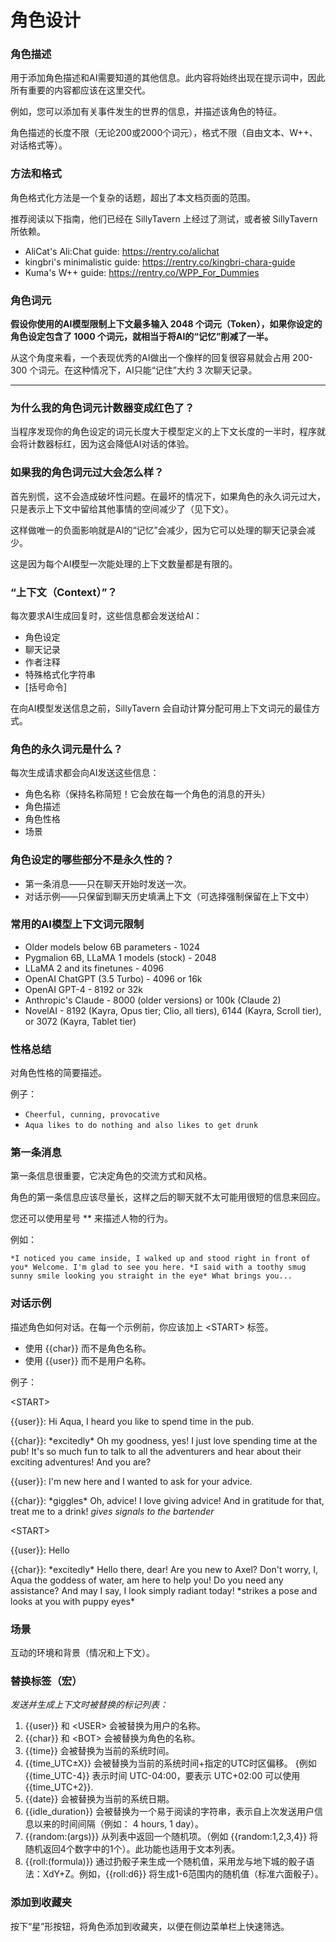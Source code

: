 # 角色设计

### 角色描述

用于添加角色描述和AI需要知道的其他信息。此内容将始终出现在提示词中，因此所有重要的内容都应该在这里交代。

例如，您可以添加有关事件发生的世界的信息，并描述该角色的特征。

角色描述的长度不限（无论200或2000个词元），格式不限（自由文本、W++、对话格式等）。

### 方法和格式

角色格式化方法是一个复杂的话题，超出了本文档页面的范围。

推荐阅读以下指南，他们已经在 SillyTavern 上经过了测试，或者被 SillyTavern 所依赖。

* AliCat's Ali:Chat guide: https://rentry.co/alichat
* kingbri's minimalistic guide: https://rentry.co/kingbri-chara-guide
* Kuma's W++ guide: https://rentry.co/WPP_For_Dummies

### 角色词元

**假设你使用的AI模型限制上下文最多输入 2048 个词元（Token），如果你设定的角色设定包含了 1000 个词元，就相当于将AI的“记忆”削减了一半。**

从这个角度来看，一个表现优秀的AI做出一个像样的回复很容易就会占用 200-300 个词元。在这种情况下，AI只能“记住”大约 3 次聊天记录。

***

### 为什么我的角色词元计数器变成红色了？

当程序发现你的角色设定的词元长度大于模型定义的上下文长度的一半时，程序就会将计数器标红，因为这会降低AI对话的体验。

### 如果我的角色词元过大会怎么样？

首先别慌，这不会造成破坏性问题。在最坏的情况下，如果角色的永久词元过大，只是表示上下文中留给其他事情的空间减少了（见下文）。

这样做唯一的负面影响就是AI的“记忆”会减少，因为它可以处理的聊天记录会减少。

这是因为每个AI模型一次能处理的上下文数量都是有限的。

### “上下文（Context）”？

每次要求AI生成回复时，这些信息都会发送给AI：

* 角色设定
* 聊天记录
* 作者注释
* 特殊格式化字符串
* [括号命令]

在向AI模型发送信息之前，SillyTavern 会自动计算分配可用上下文词元的最佳方式。

### 角色的永久词元是什么？

每次生成请求都会向AI发送这些信息：

* 角色名称（保持名称简短！它会放在每一个角色的消息的开头）
* 角色描述
* 角色性格
* 场景

### 角色设定的哪些部分不是永久性的？

* 第一条消息——只在聊天开始时发送一次。
* 对话示例——只保留到聊天历史填满上下文（可选择强制保留在上下文中）

### 常用的AI模型上下文词元限制

* Older models below 6B parameters - 1024
* Pygmalion 6B, LLaMA 1 models (stock) - 2048
* LLaMA 2 and its finetunes - 4096
* OpenAI ChatGPT (3.5 Turbo) - 4096 or 16k
* OpenAI GPT-4 - 8192 or 32k
* Anthropic's Claude - 8000 (older versions) or 100k (Claude 2)
* NovelAI - 8192 (Kayra, Opus tier; Clio, all tiers), 6144 (Kayra, Scroll tier), or 3072 (Kayra, Tablet tier)

### 性格总结

对角色性格的简要描述。

例子：

* `Cheerful, cunning, provocative`
* `Aqua likes to do nothing and also likes to get drunk`

### 第一条消息

第一条信息很重要，它决定角色的交流方式和风格。

角色的第一条信息应该尽量长，这样之后的聊天就不太可能用很短的信息来回应。

您还可以使用星号 ** 来描述人物的行为。

例如：

`*I noticed you came inside, I walked up and stood right in front of you* Welcome. I'm glad to see you here. *I said with a toothy smug sunny smile looking you straight in the eye* What brings you...`

### 对话示例

描述角色如何对话。在每一个示例前，你应该加上 \<START\> 标签。

* 使用 \{\{char\}\} 而不是角色名称。
* 使用 \{\{user\}\} 而不是用户名称。

例子：

\<START\>

\{\{user\}\}: Hi Aqua, I heard you like to spend time in the pub.

\{\{char\}\}: \*excitedly\* Oh my goodness, yes! I just love spending time at the pub! It's so much fun to talk to all the adventurers and hear about their exciting adventures! And you are?

\{\{user\}\}: I'm new here and I wanted to ask for your advice.

\{\{char\}\}: \*giggles\* Oh, advice! I love giving advice! And in gratitude for that, treat me to a drink! *gives signals to the bartender*

\<START\>

\{\{user\}\}: Hello

\{\{char\}\}: \*excitedly\* Hello there, dear! Are you new to Axel? Don't worry, I, Aqua the goddess of water, am here to help you! Do you need any assistance? And may I say, I look simply radiant today! \*strikes a pose and looks at you with puppy eyes\*

### 场景

互动的环境和背景（情况和上下文）。

### 替换标签（宏）

*发送并生成上下文时被替换的标记列表：*

1. \{\{user\}\} 和 \<USER\> 会被替换为用户的名称。
2. \{\{char\}\} 和 \<BOT\> 会被替换为角色的名称。
3. \{\{time\}\} 会被替换为当前的系统时间。
4. \{\{time_UTC±X\}\} 会被替换为当前的系统时间+指定的UTC时区偏移。 {例如 \{\{time_UTC\-4\}\} 表示时间 UTC-04:00，要表示 UTC+02:00 可以使用 \{\{time_UTC\+2\}\}.
5. \{\{date\}\} 会被替换为当前的系统日期。
6. \{\{idle_duration\}\} 会被替换为一个易于阅读的字符串，表示自上次发送用户信息以来的时间间隔（例如： 4 hours, 1 day）。
7. \{\{random:(args)\}\} 从列表中返回一个随机项。（例如 \{\{random:1,2,3,4\}\} 将随机返回4个数字中的1个）。此功能也适用于文本列表。
8. \{\{roll:(formula)\}\} 通过扔骰子来生成一个随机值，采用龙与地下城的骰子语法：XdY+Z。例如，\{\{roll:d6\}\} 将生成1-6范围内的随机值（标准六面骰子）。

### 添加到收藏夹

按下“星”形按钮，将角色添加到收藏夹，以便在侧边菜单栏上快速筛选。